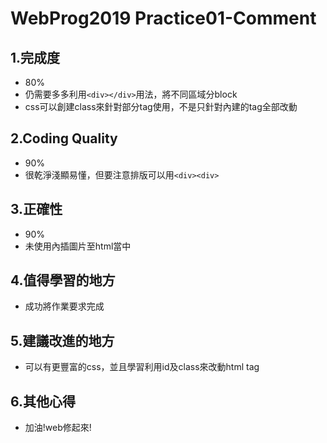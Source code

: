 # WebProg2019 Practice01-Comment
## 1.完成度
* 80% 
* 仍需要多多利用`<div></div>`用法，將不同區域分block
* css可以創建class來針對部分tag使用，不是只針對內建的tag全部改動
## 2.Coding Quality
* 90%
* 很乾淨淺顯易懂，但要注意排版可以用`<div><div>`
## 3.正確性
* 90%
* 未使用內插圖片至html當中
## 4.值得學習的地方
* 成功將作業要求完成
## 5.建議改進的地方
* 可以有更豐富的css，並且學習利用id及class來改動html tag
## 6.其他心得
* 加油!web修起來!
